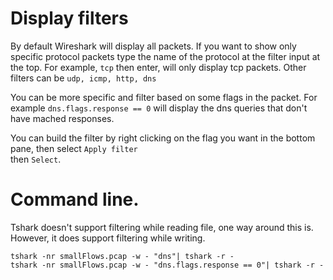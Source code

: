 # Display filters
By default Wireshark will display all packets. If you want to show only specific protocol packets type the 
name of the protocol at the filter input at the top. For example, `tcp` then enter, will only display tcp 
packets. Other filters can be `udp, icmp, http, dns`

You can be more specific and filter based on some flags in the packet. For example
 `dns.flags.response == 0` will display the dns queries that don't have mached responses. 

You can build the filter by right clicking on the flag you want in the bottom pane, then select `Apply filter`  
then `Select`. 

# Command line.
Tshark doesn't support filtering while reading file, one way around this is. However, it does support filtering 
while writing. 
```
tshark -nr smallFlows.pcap -w - "dns"| tshark -r -
tshark -nr smallFlows.pcap -w - "dns.flags.response == 0"| tshark -r -
```
